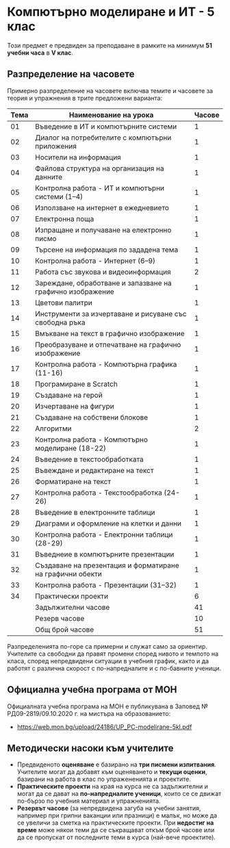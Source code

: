 # Компютърно моделиране и ИТ - 5 клас

Този предмет е предвиден за преподаване в рамките на минимум **51 учебни часа** в **V клас**.

## Разпределение на часовете

Примерно разпределение на часовете включва темите и часовете за теория и упражнения в трите предложени варианта:

| Тема | Наименование на урока                                        | Часове      |
|------|--------------------------------------------------------------|-------------|
|  01  | Въведение в ИТ и компютърните системи                        |      1      |
|  02  | Диалог на потребителите с компютърни приложения              |      1      |
|  03  | Носители на информация                                       |      1      |
|  04  | Файлова структура на организация на данните                  |      1      |
|  05  | Контролна работа - ИТ и компютърни системи (1–4)             |      1      |
|  06  | Използване на интернет в ежедневието                         |      1      |
|  07  | Електронна поща                                              |      1      |
|  08  | Изпращане и получаване на електронно писмо                   |      1      |
|  09  | Търсене на информация по зададена тема                       |      1      |
|  10  | Контролна работа - Интернет (6–9)                            |      1      |
|  11  | Работа със звукова и видеоинформация                         |      2      |
|  12  | Зареждане, обработване и запазване на графично изображение   |      1      |
|  13  | Цветови палитри                                              |      1      |
|  14  | Инструменти за изчертаване и рисуване със свободна ръка      |      1      |
|  15  | Вмъкване на текст в графично изображение                     |      1      |
|  16  | Преобразуване и отпечатване на графично изображение          |      1      |
|  17  | Контролна работа - Компютърна графика (11-16)                |      1      |
|  18  | Програмиране в Scratch                                       |      1      |
|  19  | Създаване на герой                                           |      1      |
|  20  | Изчертаване на фигури                                        |      1      |
|  21  | Създаване на собствени блокове                               |      1      |
|  22  | Алгоритми                                                    |      2      |
|  23  | Контролна работа - Компютърно моделиране (18-22)             |      1      |
|  24  | Въведение в текстообработката                                |      1      |
|  25  | Въвеждане и редактиране на текст                             |      1      |
|  26  | Форматиране на текст                                         |      1      |
|  27  | Контролна работа - Текстообработка (24-26)                   |      1      |
|  28  | Въведение в електронните таблици                             |      1      |
|  29  | Диаграми и оформление на клетки и данни                      |      1      |
|  30  | Контролна работа - Електронни таблици (28-29)                |      1      |
|  31  | Въведнеие в компютърните презентации                         |      1      |
|  32  | Създаване на презентация и форматиране на графични обекти    |      1      |
|  33  | Контролна работа - Презентации (31–32)                       |      1      |
|  34  | Практически проекти                                          |      6      |
|      | Задължителни часове                                          |     41      |
|      | Резерв часове                                                |     10      |
|      | Общ брой часове                                              |     51      |

Разпределенията по-горе са примерни и служат само за ориентир. Учителите са свободни да правят промени според нивото и темпото на класа, според непредвидени ситуации в учебния график, както и да работят с различна скорост с по-напредналите и с по-бавните ученици.

## Официална учебна програма от МОН

Официалната учебна програма на МОН е публикувана в Заповед № РД09-2819/09.10.2020 г. на мистъра на образованието:
  - https://web.mon.bg/upload/24186/UP_PC-modelirane-5kl.pdf

## Методически насоки към учителите

  - Предвиденото **оценяване** е базирано на **три писмени изпитвания**. Учителите могат да добавят към оценяването и **текущи оценки**, базирани на работа в клас по упражененията и проектите.
  - **Практическите проекти** на края на курса не са задължителни и могат да се дават на **по-напредналите ученици**, които се се движат по-бързо по учебния материал и упражненията.
  - **Резервът часове** (за непредвидена загуба на учебни занятия, например при грипни ваканции или празници) е малък, но може да се увеличи за сметка на практическите проекти. При **недостиг на време** може някои теми да се съкращават откъм брой часове или да се пропускат от последните теми в курса (най-вече проектите).
